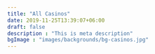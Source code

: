 ```yaml
---
title: "All Casinos"
date: 2019-11-25T13:39:07+06:00
draft: false
description : "This is meta description"
bgImage : "images/backgrounds/bg-casinos.jpg"
---
```


